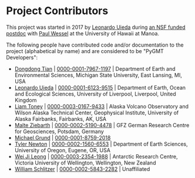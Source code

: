 # Project Contributors

This project was started in 2017 by [Leonardo Uieda](http://www.leouieda.com)
during [an NSF funded postdoc](http://www.leouieda.com/blog/hawaii-gmt-postdoc.html)
with [Paul Wessel](http://www.soest.hawaii.edu/wessel) at the University of Hawaii at
Manoa.

The following people have contributed code and/or documentation to the project
(alphabetical by name) and are considered to be "PyGMT Developers":

* [Dongdong Tian](https://seisman.info/) | [0000-0001-7967-1197](https://orcid.org/0000-0001-7967-1197) | Department of Earth and Environmental Sciences, Michigan State University, East Lansing, MI, USA
* [Leonardo Uieda](http://www.leouieda.com/) | [0000-0001-6123-9515](https://orcid.org/0000-0001-6123-9515) | Department of Earth, Ocean and Ecological Sciences, University of Liverpool, Liverpool, United Kingdom
* [Liam Toney](https://liam.earth/) | [0000-0003-0167-9433](https://orcid.org/0000-0003-0167-9433) | Alaska Volcano Observatory and Wilson Alaska Technical Center, Geophysical Institute, University of Alaska Fairbanks, Fairbanks, AK, USA
* [Malte Ziebarth](https://github.com/mjziebarth) | [0000-0002-5190-4478](https://orcid.org/0000-0002-5190-4478) | GFZ German Research Centre for Geosciences, Potsdam, Germany
* [Michael Grund](https://github.com/michaelgrund) | [0000-0001-8759-2018](https://orcid.org/0000-0001-8759-2018)
* [Tyler Newton](http://www.tnewton.com/) | [0000-0002-1560-6553](https://orcid.org/0000-0002-1560-6553) | Department of Earth Sciences, University of Oregon, Eugene, OR, USA
* [Wei Ji Leong](https://github.com/weiji14) | [0000-0003-2354-1988](https://orcid.org/0000-0003-2354-1988) | Antarctic Research Centre, Victoria University of Wellington, Wellington, New Zealand
* [William Schlitzer](https://github.com/willschlitzer) | [0000-0002-5843-2282](https://orcid.org/0000-0002-5843-2282) | Unaffiliated
